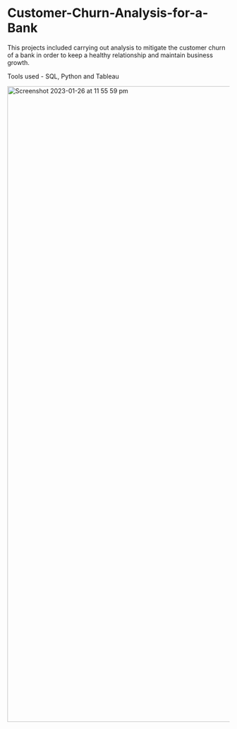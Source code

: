 # Customer-Churn-Analysis-for-a-Bank
This projects included carrying out analysis to mitigate the customer churn of a bank in order to keep a healthy relationship and maintain business growth. 

Tools used - SQL, Python and Tableau

<img width="1440" alt="Screenshot 2023-01-26 at 11 55 59 pm" src="https://user-images.githubusercontent.com/118561207/229308744-95e000a2-71d5-4f4f-a7a1-49a9f7daddb7.png">
